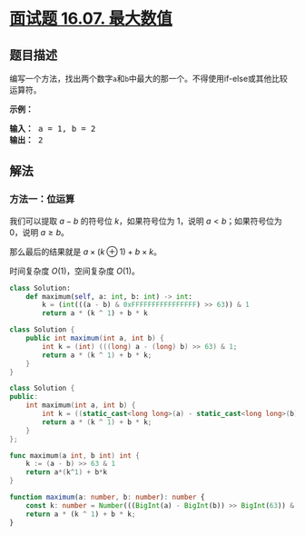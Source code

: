# [面试题 16.07. 最大数值](https://leetcode.cn/problems/maximum-lcci)

## 题目描述

<!-- 这里写题目描述 -->

<p>编写一个方法，找出两个数字<code>a</code>和<code>b</code>中最大的那一个。不得使用if-else或其他比较运算符。</p>
<p><strong>示例：</strong></p>
<pre class="AnLi"><strong>输入：</strong> a = 1, b = 2
<strong>输出：</strong> 2
</pre>

## 解法

### 方法一：位运算

我们可以提取 $a-b$ 的符号位 $k$，如果符号位为 $1$，说明 $a \lt b$；如果符号位为 $0$，说明 $a \ge b$。

那么最后的结果就是 $a \times (k \oplus 1) + b \times k$。

时间复杂度 $O(1)$，空间复杂度 $O(1)$。

<!-- tabs:start -->

```python
class Solution:
    def maximum(self, a: int, b: int) -> int:
        k = (int(((a - b) & 0xFFFFFFFFFFFFFFFF) >> 63)) & 1
        return a * (k ^ 1) + b * k
```

```java
class Solution {
    public int maximum(int a, int b) {
        int k = (int) (((long) a - (long) b) >> 63) & 1;
        return a * (k ^ 1) + b * k;
    }
}
```

```cpp
class Solution {
public:
    int maximum(int a, int b) {
        int k = ((static_cast<long long>(a) - static_cast<long long>(b)) >> 63) & 1;
        return a * (k ^ 1) + b * k;
    }
};
```

```go
func maximum(a int, b int) int {
	k := (a - b) >> 63 & 1
	return a*(k^1) + b*k
}
```

```ts
function maximum(a: number, b: number): number {
    const k: number = Number(((BigInt(a) - BigInt(b)) >> BigInt(63)) & BigInt(1));
    return a * (k ^ 1) + b * k;
}
```

<!-- tabs:end -->

<!-- end -->
